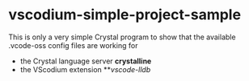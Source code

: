 # vscodium-simple-project-sample

This is only a very simple Crystal program
to show that the available .vcode-oss config files are working for
* the Crystal language server **crystalline**
* the VScodium extension ***vscode-lldb* 
